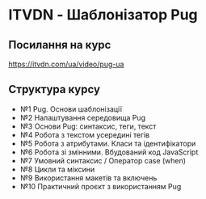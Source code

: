 # ITVDN - Шаблонізатор Pug

## Посилання на курс

https://itvdn.com/ua/video/pug-ua

## Структура курсу

- №1 Pug. Основи шаблонізації
- №2 Налаштування середовища Pug
- №3 Основи Pug: синтаксис, теги, текст
- №4 Робота з текстом усередині тегів
- №5 Робота з атрибутами. Класи та ідентифікатори
- №6 Робота зі змінними. Вбудований код JavaScript
- №7 Умовний синтаксис / Оператор case (when)
- №8 Цикли та міксини
- №9 Використання макетів та включень
- №10 Практичний проєкт з використанням Pug
